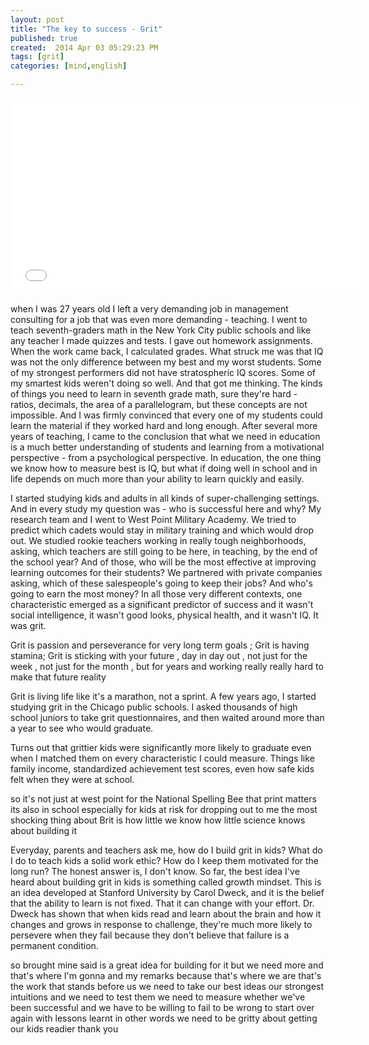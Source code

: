 ```yaml
---
layout: post
title: "The key to success - Grit"
published: true
created:  2014 Apr 03 05:29:23 PM
tags: [grit]
categories: [mind,english]

---
```


<iframe width="560" height="315" src="//www.youtube.com/embed/H14bBuluwB8" frameborder="0" allowfullscreen></iframe>

when I was 27 years old I left a very demanding job in management consulting
for a job that was even more demanding - teaching. I went to teach
seventh-graders math in the New York City public schools and like any teacher I
made quizzes and tests. I gave out homework assignments. When the work came
back, I calculated grades. What struck me was that IQ was not the only
difference between my best and my worst students. Some of my strongest
performers did not have stratospheric IQ scores. Some of my smartest kids
weren't doing so well. And that got me thinking. The kinds of things you need
to learn in seventh grade math, sure they're hard - ratios, decimals, the area
of a parallelogram, but these concepts are not impossible. And I was firmly
convinced that every one of my students could learn the material if they worked
hard and long enough. After several more years of teaching, I came to the
conclusion that what we need in education is a much better understanding of
students and learning from a motivational perspective - from a psychological
perspective. In education, the one thing we know how to measure best is IQ, but
what if doing well in school and in life depends on much more than your ability
to learn quickly and easily. 

I started studying kids and adults in all kinds of super-challenging settings.
And in every study my question was - who is successful here and why? My
research team and I went to West Point Military Academy. We tried to predict
which cadets would stay in military training and which would drop out. We
studied rookie teachers working in really tough neighborhoods, asking, which
teachers are still going to be here, in teaching, by the end of the school
year? And of those, who will be the most effective at improving learning
outcomes for their students? We partnered with private companies asking, which
of these salespeople's going to keep their jobs? And who's going to earn the
most money? In all those very different contexts, one characteristic emerged as
a significant predictor of success and it wasn't social intelligence, it wasn't
good looks, physical health, and it wasn't IQ. It was grit.

Grit is passion and perseverance for very long term goals ; Grit is having
stamina; Grit is sticking with your future , day in day out , not just for the
week , not just for the month , but for years and working really really hard to
make that future reality 

Grit is living life like it's a marathon, not a sprint. A few years ago, I
started studying grit in the Chicago public schools. I asked thousands of high
school juniors to take grit questionnaires, and then waited around more than a
year to see who would graduate.

Turns out that grittier kids were significantly more likely to graduate even
when I matched them on every characteristic I could measure. Things like family
income, standardized achievement test scores, even how safe kids felt when they
were at school.

so it's not just at west point for the National Spelling Bee that print matters
its also in school especially for kids at risk for dropping out to me the most
shocking thing about Brit is how little we know how little science knows about
building it 

Everyday, parents and teachers ask me, how do I build grit in kids? What do I
do to teach kids a solid work ethic? How do I keep them motivated for the long
run? The honest answer is, I don't know. So far, the best idea I've heard about
building grit in kids is something called growth mindset. This is an idea
developed at Stanford University by Carol Dweck, and it is the belief that the
ability to learn is not fixed. That it can change with your effort. Dr. Dweck
has shown that when kids read and learn about the brain and how it changes and
grows in response to challenge, they're much more likely to persevere when they
fail because they don't believe that failure is a permanent condition.

so brought mine said is a great idea for building for it but we need more and
that's where I'm gonna and my remarks because that's where we are that's the
work that stands before us we need to take our best ideas our strongest
intuitions and we need to test them we need to measure whether we've been
successful and we have to be willing to fail to be wrong to start over again
with lessons learnt in other words we need to be gritty about getting our kids
readier thank you

